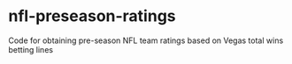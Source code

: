 # nfl-preseason-ratings
Code for obtaining pre-season NFL team ratings based on Vegas total wins betting lines
